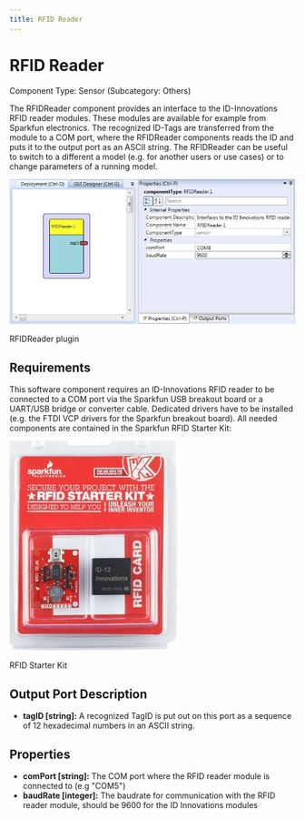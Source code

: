 ```yaml
---
title: RFID Reader
---
```


# RFID Reader

Component Type: Sensor (Subcategory: Others)

The RFIDReader component provides an interface to the ID-Innovations RFID reader modules. These modules are available for example from Sparkfun electronics. The recognized ID-Tags are transferred from the module to a COM port, where the RFIDReader components reads the ID and puts it to the output port as an ASCII string. The RFIDReader can be useful to switch to a different a model (e.g. for another users or use cases) or to change parameters of a running model.

![Screenshot: RFIDReader plugin](img/rfidreader.jpg "Screenshot: RFIDReader plugin")

RFIDReader plugin

## Requirements

This software component requires an ID-Innovations RFID reader to be connected to a COM port via the Sparkfun USB breakout board or a UART/USB bridge or converter cable. Dedicated drivers have to be installed (e.g. the FTDI VCP drivers for the Sparkfun breakout board). All needed components are contained in the Sparkfun RFID Starter Kit:

![RFID Starter Kit](img/rfidreader_kit.jpg "RFID Starter Kit")

RFID Starter Kit

## Output Port Description

*   **tagID \[string\]:** A recognized TagID is put out on this port as a sequence of 12 hexadecimal numbers in an ASCII string.

## Properties

*   **comPort \[string\]:** The COM port where the RFID reader module is connected to (e.g "COM5")
*   **baudRate \[integer\]:** The baudrate for communication with the RFID reader module, should be 9600 for the ID Innovations modules